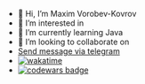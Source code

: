 - 👋 Hi, I’m Maxim Vorobev-Kovrov
- 👀 I’m interested in 
- 🌱 I’m currently learning Java
- 💞️ I’m looking to collaborate on
- <a href="https://t.me/Vorobev_Kovrov"> Send message via telegram</a>
- [![wakatime](https://wakatime.com/badge/user/2b894058-d55a-4c3a-8f63-e933075847a4.svg)](https://wakatime.com/@2b894058-d55a-4c3a-8f63-e933075847a4)
- 
    <a href="https://www.codewars.com/users/vorobevkovrov">
        <img alt="codewars badge" src="https://www.codewars.com/users/vorobevkovrov/badges/small?theme=dark">
    </a>


<!---
vorobevkovrov/vorobevkovrov is a ✨ special ✨ repository because its `README.md` (this file) appears on your GitHub profile.
You can click the Preview link to take a look at your changes.
--->

